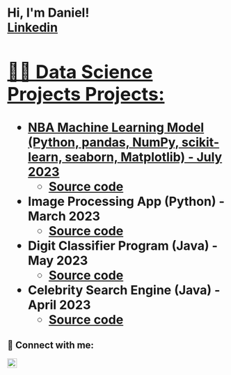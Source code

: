<h1>Hi, I'm Daniel! <br/><a href="https://github.com/danielbirman28">Linkedin</a> <a href="https://www.linkedin.com/in/joshmadakor/">

<h2>👨‍💻 Data Science Projects Projects:</h2>

- <b>NBA Machine Learning Model (Python, pandas, NumPy, scikit-learn, seaborn, Matplotlib) - July 2023</b>
  - [Source code](https://github.com/danielbirman28/NBA_Stats_Analysis_Project)
- <b>Image Processing App (Python) - March 2023</b>
  - [Source code](https://github.com/danielbirman28?tab=repositories)
- <b>Digit Classifier Program (Java) - May 2023</b>
  - [Source code](https://github.com/danielbirman28?tab=repositories)
- <b>Celebrity Search Engine (Java) - April 2023</b>
  - [Source code](https://github.com/danielbirman28?tab=repositories)

<h2> 🤳 Connect with me:</h2>

[<img align="left" alt="DanielBirman | LinkedIn" width="22px" src="https://cdn.jsdelivr.net/npm/simple-icons@v3/icons/linkedin.svg" />][linkedin]

[linkedin]: https://linkedin.com/in/danielbirman

